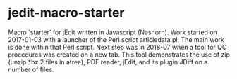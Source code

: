 # jedit-macro-starter
Macro 'starter' for jEdit written in Javascript (Nashorn).
Work started on 2017-01-03 with a launcher of the Perl script articledata.pl.
The main work is done within that Perl script.
Next step was in 2018-07 when a tool for QC procedures was created on a new tab.
This tool demonstrates the use of zip (unzip *bz.2 files in atree), PDF reader, 
jEdit, and its plugin JDiff on a number of files.

